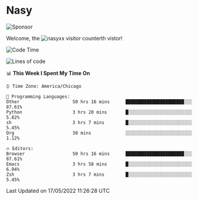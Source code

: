 # Nasy

<!--
<p align="center">
<img height="200" src="https://github-readme-stats.vercel.app/api?username=nasyxx&count_private=true&show_icons=true&theme=dracula&include_all_commits=true"/>
<img height="200" src="https://github-readme-stats.vercel.app/api/top-langs/?username=nasyxx&theme=dracula&hide=html,jupyter+notebook&count_private=true&show_icons=true"/>
</p>

  
----------------
-->

![Sponsor](https://img.shields.io/static/v1.svg?label=Sponsor&message=%E2%9D%A4&logo=GitHub&style=flat&color=pink)
 
Welcome, the ![nasyxx visitor counter](https://count.getloli.com/get/@nasyxx?theme=rule34)th vistor!
 
<!--START_SECTION:waka-->
![Code Time](http://img.shields.io/badge/Code%20Time-2%2C394%20hrs%2035%20mins-blue)

![Lines of code](https://img.shields.io/badge/From%20Hello%20World%20I%27ve%20Written-5%20Million%20lines%20of%20code-blue)

📊 **This Week I Spent My Time On** 

```text
⌚︎ Time Zone: America/Chicago

💬 Programming Languages: 
Other                    50 hrs 16 mins      ██████████████████████░░░   87.61% 
Python                   3 hrs 20 mins       █░░░░░░░░░░░░░░░░░░░░░░░░   5.82% 
sh                       3 hrs 7 mins        █░░░░░░░░░░░░░░░░░░░░░░░░   5.45% 
Org                      38 mins             ░░░░░░░░░░░░░░░░░░░░░░░░░   1.12%

🔥 Editors: 
Browser                  50 hrs 16 mins      ██████████████████████░░░   87.61% 
Emacs                    3 hrs 58 mins       █░░░░░░░░░░░░░░░░░░░░░░░░   6.94% 
Zsh                      3 hrs 7 mins        █░░░░░░░░░░░░░░░░░░░░░░░░   5.45%

```


 Last Updated on 17/05/2022 11:26:28 UTC
<!--END_SECTION:waka-->

<!-- ![visitors](https://visitor-badge.laobi.icu/badge?page_id=nasyxx.nasyxx) -->
